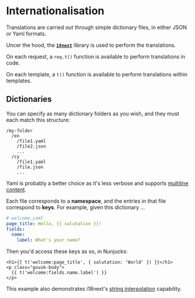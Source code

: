 # Internationalisation

Translations are carried out through simple dictionary files, in either JSON or Yaml formats.

Uncer the hood, the **[`18next`](https://www.i18next.com/)** library is used to perform the translations.

On each request, a `req.t()` function is available to perform translations in code.

On each template, a `t()` function is available to perform translations within templates.

## Dictionaries

You can specify as many dictionary folders as you wish, and they must each match this structure:

```text
/my-folder
  /en
    /file1.yaml
    /file2.json
    ...
  /cy
    /file1.yaml
    /file.json
    ...
```

Yaml is probably a better choice as it's less verbose and supports [multiline content](https://yaml-multiline.info/).

Each file corresponds to a **namespace**, and the entries in that file correspond to **keys**. For example, given this dictionary ...

```yaml
# welcome.yaml
page_title: Hello, {{ salutation }}!
fields:
  name:
    label: What's your name?
```

Then you'd access these keys as so, in Nunjucks:

```jinja
<h1>{{ t('welcome:page_title', { salutation: 'World' }) }}</h1>
<p class="govuk-body">
  {{ t('welcome:fields.name.label') }}
</p>
```

This example also demonstrates i18next's [string interpolation](https://www.i18next.com/translation-function/interpolation) capability.
